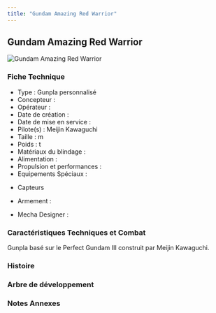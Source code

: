 ```yaml
---
title: "Gundam Amazing Red Warrior"
---
```


Gundam Amazing Red Warrior
--------------------------


![Gundam Amazing Red Warrior](/images/stories/saga/gundambftry/mechas/gundam-amazing-red-warrior.png)


### Fiche Technique


- Type : Gunpla personnalisé   
- Concepteur :   
- Opérateur :   
- Date de création :   
- Date de mise en service :   
- Pilote(s) : Meijin Kawaguchi   
- Taille : m   
- Poids : t   
- Matériaux du blindage :   
- Alimentation :   
- Propulsion et performances :   
- Equipements Spéciaux :


* Capteurs


- Armement :


- Mecha Designer :


### Caractéristiques Techniques et Combat


Gunpla basé sur le Perfect Gundam III construit par Meijin Kawaguchi.


### Histoire


### Arbre de développement


### Notes Annexes


